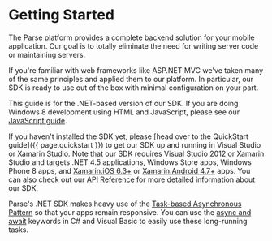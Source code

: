 # Getting Started

The Parse platform provides a complete backend solution for your mobile application. Our goal is to totally eliminate the need for writing server code or maintaining servers.

If you're familiar with web frameworks like ASP.NET MVC we've taken many of the same principles and applied them to our platform. In particular, our SDK is ready to use out of the box with minimal configuration on your part.

<div class='tip info'><div>
  This guide is for the .NET-based version of our SDK. If you are doing Windows 8 development using HTML and JavaScript, please see our <a href="{{ site.baseurl }}/js/guide">JavaScript guide</a>.
</div></div>

If you haven't installed the SDK yet, please [head over to the QuickStart guide]({{ page.quickstart }}) to get our SDK up and running in Visual Studio or Xamarin Studio. Note that our SDK requires Visual Studio 2012 or Xamarin Studio and targets .NET 4.5 applications, Windows Store apps, Windows Phone 8 apps, and [Xamarin.iOS 6.3+](http://docs.xamarin.com/releases/ios/xamarin.ios_6/xamarin.ios_6.3) or [Xamarin.Android 4.7+](http://docs.xamarin.com/releases/android/xamarin.android_4/xamarin.android_4.7) apps. You can also check out our [API Reference](https://parse.com/docs/dotnet/api) for more detailed information about our SDK.

Parse's .NET SDK makes heavy use of the [Task-based Asynchronous Pattern](http://msdn.microsoft.com/en-us/library/hh873175.aspx) so that your apps remain responsive. You can use the [async and await](http://msdn.microsoft.com/en-us/library/hh191443.aspx) keywords in C# and Visual Basic to easily use these long-running tasks.
